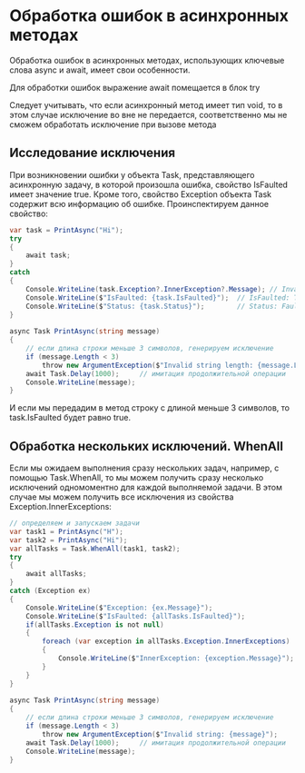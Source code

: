 # Обработка ошибок в асинхронных методах
Обработка ошибок в асинхронных методах, использующих ключевые слова async и await, имеет свои особенности.

Для обработки ошибок выражение await помещается в блок try

Следует учитывать, что если асинхронный метод имеет тип void, то в этом случае исключение во вне не передается, соответственно мы не сможем обработать исключение при вызове метода

## Исследование исключения
При возникновении ошибки у объекта Task, представляющего асинхронную задачу, в которой произошла ошибка, свойство IsFaulted имеет значение true. Кроме того, свойство Exception объекта Task содержит всю информацию об ошибке. Проинспектируем данное свойство:

```C#
var task = PrintAsync("Hi");
try
{
    await task;
}
catch
{
    Console.WriteLine(task.Exception?.InnerException?.Message); // Invalid string length: 2
    Console.WriteLine($"IsFaulted: {task.IsFaulted}");  // IsFaulted: True
    Console.WriteLine($"Status: {task.Status}");        // Status: Faulted
}
 
async Task PrintAsync(string message)
{
    // если длина строки меньше 3 символов, генерируем исключение
    if (message.Length < 3)
        throw new ArgumentException($"Invalid string length: {message.Length}");
    await Task.Delay(1000);     // имитация продолжительной операции
    Console.WriteLine(message);
}
```  
И если мы передадим в метод строку с длиной меньше 3 символов, то task.IsFaulted будет равно true.  

## Обработка нескольких исключений. WhenAll
Если мы ожидаем выполнения сразу нескольких задач, например, с помощью Task.WhenAll, то мы можем получить сразу несколько исключений одномоментно для каждой выполняемой задачи. В этом случае мы можем получить все исключения из свойства Exception.InnerExceptions:

```C#
// определяем и запускаем задачи
var task1 = PrintAsync("H");
var task2 = PrintAsync("Hi");
var allTasks = Task.WhenAll(task1, task2);
try
{
    await allTasks;
}
catch (Exception ex)
{
    Console.WriteLine($"Exception: {ex.Message}");
    Console.WriteLine($"IsFaulted: {allTasks.IsFaulted}");
    if(allTasks.Exception is not null)
    {
        foreach (var exception in allTasks.Exception.InnerExceptions)
        {
            Console.WriteLine($"InnerException: {exception.Message}");
        }
    }
}
 
async Task PrintAsync(string message)
{
    // если длина строки меньше 3 символов, генерируем исключение
    if (message.Length < 3)
        throw new ArgumentException($"Invalid string: {message}");
    await Task.Delay(1000);     // имитация продолжительной операции
    Console.WriteLine(message);
}
```



